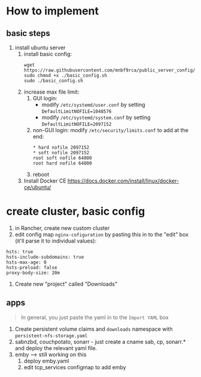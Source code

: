 
# How to implement
## basic steps
1. install ubuntu server 
	1. install basic config:
        ```
        wget https://raw.githubusercontent.com/mnbf9rca/public_server_config/master/basic_config.sh
        sudo chmod +x ./basic_config.sh
        sudo ./basic_config.sh
        ```
	1. increase max file limit:
		1. GUI login:
			 - modify `/etc/systemd/user.conf` by setting `DefaultLimitNOFILE=1048576`
			 - modify `/etc/systemd/system.conf` by setting `DefaultLimitNOFILE=2097152`
		1. non-GUI login:
			 modify `/etc/security/limits.conf` to add at the end:
			```
			* hard nofile 2097152
			* soft nofile 2097152
			root soft nofile 64000
			root hard nofile 64000
			```
		4. reboot
    1. Install Docker CE https://docs.docker.com/install/linux/docker-ce/ubuntu/

# create cluster, basic config
1. in Rancher, create new custom cluster
1. edit config map `nginx-cofiguration` by pasting this in to the "edit" box (it'll parse it to individual values):
  ```
  hsts: true
  hsts-include-subdomains: true
  hsts-max-age: 0
  hsts-preload: false
  proxy-body-size: 20m
  ```
1. Create new "project" called "Downloads"

## apps
> In general, you just paste the yaml in to the `Import YAML` box
1. Create persistent volume claims and `downloads` namespace with `persistent-nfs-storage.yaml`
1. sabnzbd, couchpotato, sonarr - just create a cname sab, cp, sonarr.* and deploy the relevant yaml file.
1. emby --> still working on this
	1. deploy emby.yaml
    1. edit tcp_services configmap to add emby

```
